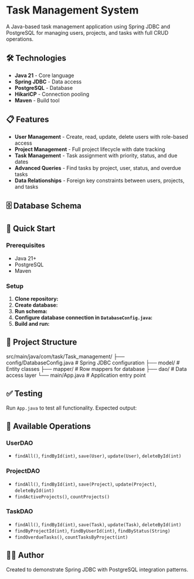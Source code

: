 # Task Management System

A Java-based task management application using Spring JDBC and PostgreSQL for managing users, projects, and tasks with full CRUD operations.

## 🛠️ Technologies

- **Java 21** - Core language
- **Spring JDBC** - Data access
- **PostgreSQL** - Database
- **HikariCP** - Connection pooling
- **Maven** - Build tool

## 📋 Features

- **User Management** - Create, read, update, delete users with role-based access
- **Project Management** - Full project lifecycle with date tracking
- **Task Management** - Task assignment with priority, status, and due dates
- **Advanced Queries** - Find tasks by project, user, status, and overdue tasks
- **Data Relationships** - Foreign key constraints between users, projects, and tasks

## 🗄️ Database Schema


## 🚀 Quick Start

### Prerequisites
- Java 21+
- PostgreSQL
- Maven

### Setup
1. **Clone repository:**
2. **Create database:**
3. **Run schema:**
4. **Configure database connection in `DatabaseConfig.java`:**
5. **Build and run:**

## 📁 Project Structure

src/main/java/com/task/Task_management/
├── config/DatabaseConfig.java # Spring JDBC configuration
├── model/ # Entity classes
├── mapper/ # Row mappers for database
├── dao/ # Data access layer
└── main/App.java # Application entry point


## ✅ Testing

Run `App.java` to test all functionality. Expected output:

## 🔧 Available Operations

### UserDAO
- `findAll()`, `findById(int)`, `save(User)`, `update(User)`, `deleteById(int)`

### ProjectDAO
- `findAll()`, `findById(int)`, `save(Project)`, `update(Project)`, `deleteById(int)`
- `findActiveProjects()`, `countProjects()`

### TaskDAO
- `findAll()`, `findById(int)`, `save(Task)`, `update(Task)`, `deleteById(int)`
- `findByProjectId(int)`, `findByUserId(int)`, `findByStatus(String)`
- `findOverdueTasks()`, `countTasksByProject(int)`

## 👨‍💻 Author

Created to demonstrate Spring JDBC with PostgreSQL integration patterns.

